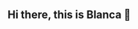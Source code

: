 ## Hi there, this is Blanca 👋

<!--
**paniblanca/paniblanca** is a ✨ _special_ ✨ repository because its `README.md` (this file) appears on your GitHub profile.

Here are some ideas to get you started:

- 🔭 I’m currently working on ...
- 🌱 I’m currently learning ...
- 👯 I’m looking to collaborate on ...
- 🤔 I’m looking for help with ...
- 💬 Ask me about ...
- 📫 How to reach me: blanca.paniello@isglobal.org
- 😄 Pronouns: she/her
- ⚡ Fun fact: ...
-->
